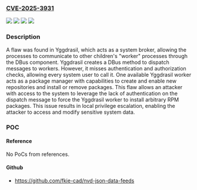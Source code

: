 ### [CVE-2025-3931](https://cve.mitre.org/cgi-bin/cvename.cgi?name=CVE-2025-3931)
![](https://img.shields.io/static/v1?label=Product&message=Red%20Hat%20Enterprise%20Linux%2010&color=blue)
![](https://img.shields.io/static/v1?label=Product&message=Red%20Hat%20Satellite%206&color=blue)
![](https://img.shields.io/static/v1?label=Version&message=&color=brightgreen)
![](https://img.shields.io/static/v1?label=Vulnerability&message=Improper%20Handling%20of%20Insufficient%20Permissions%20or%20Privileges&color=brightgreen)

### Description

A flaw was found in Yggdrasil, which acts as a system broker, allowing the processes to communicate to other children's "worker" processes through the DBus component. Yggdrasil creates a DBus method to dispatch messages to workers. However, it misses authentication and authorization checks, allowing every system user to call it. One available Yggdrasil worker acts as a package manager with capabilities to create and enable new repositories and install or remove packages. This flaw allows an attacker with access to the system to leverage the lack of authentication on the dispatch message to force the Yggdrasil worker to install arbitrary RPM packages. This issue results in local privilege escalation, enabling the attacker to access and modify sensitive system data.

### POC

#### Reference
No PoCs from references.

#### Github
- https://github.com/fkie-cad/nvd-json-data-feeds

